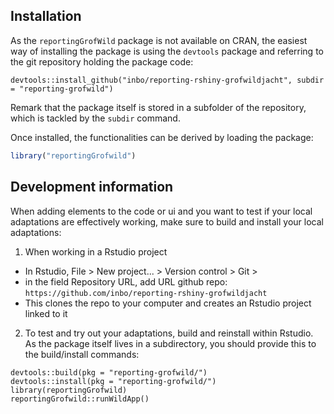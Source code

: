 
## Installation

As the `reportingGrofWild` package is not available on CRAN, the easiest way of installing the package is using the `devtools` package and referring to the git repository holding the package code:

```
devtools::install_github("inbo/reporting-rshiny-grofwildjacht", subdir = "reporting-grofwild")
```

Remark that the package itself is stored in a subfolder of the repository, which is tackled by the `subdir` command.

Once installed, the functionalities can be derived by loading the package:

``` r
library("reportingGrofwild")
```

## Development information

When adding elements to the code or ui and you want to test if your local adaptations are effectively working, make sure to build and install your local adaptations:

1. When working in a Rstudio project

* In Rstudio, File > New project... > Version control > Git > 
* in the field Repository URL, add URL github repo: `https://github.com/inbo/reporting-rshiny-grofwildjacht`
* This clones the repo to your computer and creates an Rstudio project linked to it

2. To test and try out your adaptations, build and reinstall within Rstudio. As the package itself lives in a subdirectory, you should provide this to the build/install commands:

```
devtools::build(pkg = "reporting-grofwild/")
devtools::install(pkg = "reporting-grofwild/")
library(reportingGrofwild)
reportingGrofwild::runWildApp()
```
